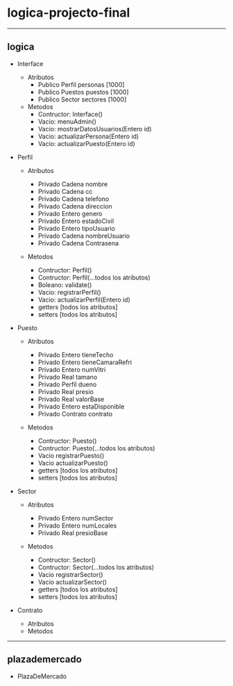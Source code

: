 # logica-projecto-final

---

## logica

- Interface
  - Atributos
    - Publico Perfil personas [1000]
    - Publico Puestos puestos [1000]
    - Publico Sector sectores [1000]
  - Metodos
    - Contructor: Interface()
    - Vacio: menuAdmin()
    - Vacio: mostrarDatosUsuarios(Entero id)
    - Vacio: actualizarPersona(Entero id)
    - Vacio: actualizarPuesto(Entero id)
- Perfil

  - Atributos
    - Privado Cadena nombre
    - Privado Cadena cc
    - Privado Cadena telefono
    - Privado Cadena direccion
    - Privado Entero genero
    - Privado Entero estadoCivil
    - Privado Entero tipoUsuario
    - Privado Cadena nombreUsuario
    - Privado Cadena Contrasena

  - Metodos
    - Contructor: Perfil()
    - Contructor: Perfil(...todos los atributos)
    - Boleano: validate()
    - Vacio: registrarPerfil()
    - Vacio: actualizarPerfil(Entero id)
    - getters [todos los atributos]
    - setters [todos los atributos]
- Puesto

  - Atributos
    - Privado Entero tieneTecho
    - Privado Entero tieneCamaraRefri
    - Privado Entero numVitri
    - Privado Real tamano
    - Privado Perfil dueno
    - Privado Real presio
    - Privado Real valorBase
    - Privado Entero estaDisponible
    - Privado Contrato contrato

  - Metodos
    - Contructor: Puesto()
    - Contructor: Puesto(...todos los atributos)
    - Vacio registrarPuesto()
    - Vacio actualizarPuesto()
    - getters [todos los atributos]
    - setters [todos los atributos]
- Sector

  - Atributos
    - Privado Entero numSector
    - Privado Entero numLocales
    - Privado Real presioBase

  - Metodos
    - Contructor: Sector()
    - Contructor: Sector(...todos los atributos)
    - Vacio registrarSector()
    - Vacio actualizarSector()
    - getters [todos los atributos]
    - setters [todos los atributos]
- Contrato
  - Atributos
  - Metodos
  
---

## plazademercado

- PlazaDeMercado
